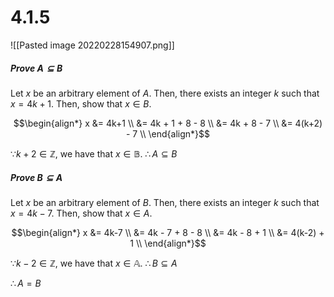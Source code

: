 # 4.1.5
![[Pasted image 20220228154907.png]]

##### Prove $A \subseteq B$
Let $x$ be an arbitrary element of $A$. Then, there exists an integer $k$ such that $x = 4k+1$. Then, show that $x \in B$.

$$\begin{align*}
	x &= 4k+1 \\
	&= 4k + 1 + 8 - 8 \\
	&= 4k + 8 - 7 \\
	&= 4(k+2) - 7 \\
\end{align*}$$

$\because k+2 \in \mathbb Z$, we have that $x \in \mathbb B$.
$\therefore A \subseteq B$

##### Prove $B \subseteq A$
Let $x$ be an arbitrary element of $B$. Then, there exists an integer $k$ such that $x = 4k-7$. Then, show that $x \in A$.

$$\begin{align*}
	x &= 4k-7 \\
	&= 4k - 7 + 8 - 8 \\
	&= 4k - 8 + 1 \\
	&= 4(k-2) + 1 \\
\end{align*}$$

$\because k-2 \in \mathbb Z$, we have that $x \in \mathbb A$.
$\therefore B \subseteq A$

$\therefore A = B$
